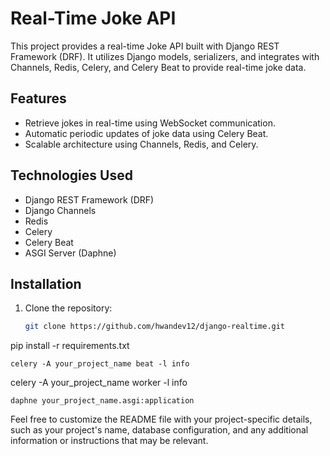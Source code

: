 # Real-Time Joke API

This project provides a real-time Joke API built with Django REST Framework (DRF). It utilizes Django models, serializers, and integrates with Channels, Redis, Celery, and Celery Beat to provide real-time joke data.

## Features

- Retrieve jokes in real-time using WebSocket communication.
- Automatic periodic updates of joke data using Celery Beat.
- Scalable architecture using Channels, Redis, and Celery.

## Technologies Used

- Django REST Framework (DRF)
- Django Channels
- Redis
- Celery
- Celery Beat
- ASGI Server (Daphne)

## Installation

1. Clone the repository:

   ```bash
   git clone https://github.com/hwandev12/django-realtime.git
pip install -r requirements.txt
```
celery -A your_project_name beat -l info
```
celery -A your_project_name worker -l info
```
daphne your_project_name.asgi:application
```

Feel free to customize the README file with your project-specific details, such as your project's name, database configuration, and any additional information or instructions that may be relevant.